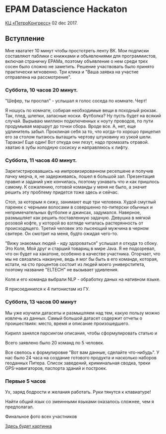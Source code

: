 # EPAM Datascience Hackaton

 [КЦ «ПетроКонгресс»](https://www.google.ru/maps/place/Конгрессный+Центр+"ПетроКонгресс"/) 02 dec 2017.

## Вступление

Мне хвататет 10 минут чтобы простотреть ленту ВК. Мои подписки составляют паблики с книжками и объявлениями для программистов, включая страничку EPAMа, поэтому объявление о нем среди трех сосен было сложно не заметить. Решение участвовать было принято практически мгновенно. Три клика и "Ваша заявка на участие отправлена на рассмотрение".



### Суббота, 10 часов 20 минут.

"Шефер, ты проспал" - услышал я голос соседа по комнате. Черт! 

Я ношусь по комнате, собирая необходимые вещи в походный рюкзак. Так, плед, шлепки, запасные носки. Футболка? Ну пусть будет на всякий случай. Вырываю миллион подключенных к ноуту проводов, по пути продумывая маршрут до точки сбора. Вроде все. А, нет, еще удлинитель забыл. Проклиная себя за то, что когда-то хорошо прицепил его за столом пытаюсь вытащить чертову штуковину из узкой шели. Таракан! Еще один! Вот откуда они лезут, надо промазать отравой. хватаю в зубы холодную сосиску и направляюсь к лифту.

### Суббота, 11 часов 40 минут.

Зарегистрировавшись на импровизированном ресепшене и получив пачку мерча, я, не задерживаясь, пошел в большой зал. Презентация правил и заданий уже кончилась, поэтому узнавать что и как пришлось самому. К сожалению, готовой команды у меня не было, а значит решить эту проблему придется тоже здесь и сейчас. 

Стол, за которым я сижу, занимают еще три человека. Худой смуглый паренек с черными волосами в совершенно по-питерски обычных и непримечательных футболке и джинсах, задумался. Наверное, размышляет как решить поставленную задачую. Девушка в мягкой розовой кофте, у которой во взгляде читалась растерянность от происходящего. Третий человек это лысеющий мужчина в черном свитере. Он смотрит на меня, будто ожидая чего-то. 

"Вижу знакомых людей - иду здороваться"  услышал я откуда то сбоку. Это Коля, Мой друг и старший товарищ в мире Java. Я не подозревал, что он будет на хакатоне, особенно в качестве участника. Огорчает, что мы не связались накануне, ведь я мог бы быть в его команде, которая, кстати, на сто процентов состоит из людей моего универститета, поэтому название "ELTECH" не вызывает удивления.

Коля и его команда выбрали NLP - обработку даных на нативном языке.

Я присоединился к 4 питонистам из ГУ. 



### Суббота, 13 часов 00 минут

Мы уже изучили датасеты и размышляем над тем, какую пользу можно извлечь из данных. Самый большой датасет содержит отчеты о проишествиях: место, время и описание произошедшего.

Кирилл занялся парсингом описания, чтобы сформулировать статью и  



Всего заявлено было 20 команд по 5 человек.

Все свелось к формулировке "Вот вам данные, сделайте что-нибудь". У нас было 24 часа на создание готового продукта и насколько наборов геоданных Питера. Список заведений, криминальная сводка, треки GPS-навигаторов, паспорта зданий и построек.



### Первые 5 часов

Ух, заряд бодрости и желания работать. Руки тянутся к клавиатуре!



Найти общий язык со змеинными языками оказалось сложнее, чем я предполагал.  

Финальное фото всех участников

[Здесь будет картинка](нет)







